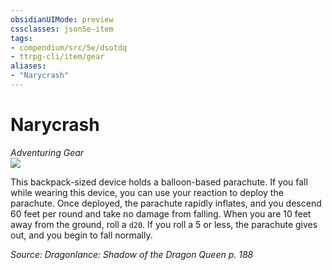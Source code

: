 ```yaml
---
obsidianUIMode: preview
cssclasses: json5e-item
tags:
- compendium/src/5e/dsotdq
- ttrpg-cli/item/gear
aliases: 
- "Narycrash"
---
```

# Narycrash
*Adventuring Gear*  
![](/3-Mechanics/CLI/items/img/narycrash.webp#right)  


This backpack-sized device holds a balloon-based parachute. If you fall while wearing this device, you can use your reaction to deploy the parachute. Once deployed, the parachute rapidly inflates, and you descend 60 feet per round and take no damage from falling. When you are 10 feet away from the ground, roll a `d20`. If you roll a 5 or less, the parachute gives out, and you begin to fall normally.

*Source: Dragonlance: Shadow of the Dragon Queen p. 188*